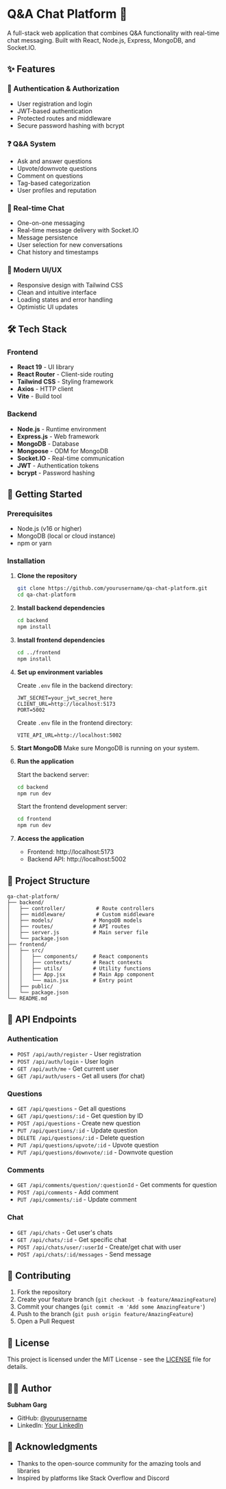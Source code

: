 # Q&A Chat Platform 💬

A full-stack web application that combines Q&A functionality with real-time chat messaging. Built with React, Node.js, Express, MongoDB, and Socket.IO.

## ✨ Features

### 🔐 Authentication & Authorization
- User registration and login
- JWT-based authentication
- Protected routes and middleware
- Secure password hashing with bcrypt

### ❓ Q&A System
- Ask and answer questions
- Upvote/downvote questions
- Comment on questions
- Tag-based categorization
- User profiles and reputation

### 💬 Real-time Chat
- One-on-one messaging
- Real-time message delivery with Socket.IO
- Message persistence
- User selection for new conversations
- Chat history and timestamps

### 🎨 Modern UI/UX
- Responsive design with Tailwind CSS
- Clean and intuitive interface
- Loading states and error handling
- Optimistic UI updates

## 🛠️ Tech Stack

### Frontend
- **React 19** - UI library
- **React Router** - Client-side routing
- **Tailwind CSS** - Styling framework
- **Axios** - HTTP client
- **Vite** - Build tool

### Backend
- **Node.js** - Runtime environment
- **Express.js** - Web framework
- **MongoDB** - Database
- **Mongoose** - ODM for MongoDB
- **Socket.IO** - Real-time communication
- **JWT** - Authentication tokens
- **bcrypt** - Password hashing

## 🚀 Getting Started

### Prerequisites
- Node.js (v16 or higher)
- MongoDB (local or cloud instance)
- npm or yarn

### Installation

1. **Clone the repository**
   ```bash
   git clone https://github.com/yourusername/qa-chat-platform.git
   cd qa-chat-platform
   ```

2. **Install backend dependencies**
   ```bash
   cd backend
   npm install
   ```

3. **Install frontend dependencies**
   ```bash
   cd ../frontend
   npm install
   ```

4. **Set up environment variables**
   
   Create `.env` file in the backend directory:
   ```env
   JWT_SECRET=your_jwt_secret_here
   CLIENT_URL=http://localhost:5173
   PORT=5002
   ```
   
   Create `.env` file in the frontend directory:
   ```env
   VITE_API_URL=http://localhost:5002
   ```

5. **Start MongoDB**
   Make sure MongoDB is running on your system.

6. **Run the application**
   
   Start the backend server:
   ```bash
   cd backend
   npm run dev
   ```
   
   Start the frontend development server:
   ```bash
   cd frontend
   npm run dev
   ```

7. **Access the application**
   - Frontend: http://localhost:5173
   - Backend API: http://localhost:5002

## 📁 Project Structure

```
qa-chat-platform/
├── backend/
│   ├── controller/          # Route controllers
│   ├── middleware/          # Custom middleware
│   ├── models/             # MongoDB models
│   ├── routes/             # API routes
│   ├── server.js           # Main server file
│   └── package.json
├── frontend/
│   ├── src/
│   │   ├── components/     # React components
│   │   ├── contexts/       # React contexts
│   │   ├── utils/          # Utility functions
│   │   ├── App.jsx         # Main App component
│   │   └── main.jsx        # Entry point
│   ├── public/
│   └── package.json
└── README.md
```

## 🔧 API Endpoints

### Authentication
- `POST /api/auth/register` - User registration
- `POST /api/auth/login` - User login
- `GET /api/auth/me` - Get current user
- `GET /api/auth/users` - Get all users (for chat)

### Questions
- `GET /api/questions` - Get all questions
- `GET /api/questions/:id` - Get question by ID
- `POST /api/questions` - Create new question
- `PUT /api/questions/:id` - Update question
- `DELETE /api/questions/:id` - Delete question
- `PUT /api/questions/upvote/:id` - Upvote question
- `PUT /api/questions/downvote/:id` - Downvote question

### Comments
- `GET /api/comments/question/:questionId` - Get comments for question
- `POST /api/comments` - Add comment
- `PUT /api/comments/:id` - Update comment

### Chat
- `GET /api/chats` - Get user's chats
- `GET /api/chats/:id` - Get specific chat
- `POST /api/chats/user/:userId` - Create/get chat with user
- `POST /api/chats/:id/messages` - Send message

## 🤝 Contributing

1. Fork the repository
2. Create your feature branch (`git checkout -b feature/AmazingFeature`)
3. Commit your changes (`git commit -m 'Add some AmazingFeature'`)
4. Push to the branch (`git push origin feature/AmazingFeature`)
5. Open a Pull Request

## 📝 License

This project is licensed under the MIT License - see the [LICENSE](LICENSE) file for details.

## 👨‍💻 Author

**Subham Garg**
- GitHub: [@yourusername](https://github.com/yourusername)
- LinkedIn: [Your LinkedIn](https://linkedin.com/in/yourprofile)

## 🙏 Acknowledgments

- Thanks to the open-source community for the amazing tools and libraries
- Inspired by platforms like Stack Overflow and Discord
